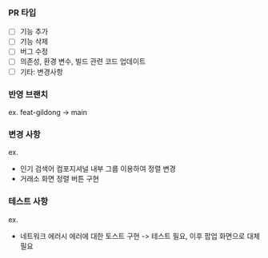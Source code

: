 ### PR 타입
- [ ] 기능 추가
- [ ] 기능 삭제
- [ ] 버그 수정
- [ ] 의존성, 환경 변수, 빌드 관련 코드 업데이트
- [ ] 기타: 변경사항

### 반영 브랜치
ex. feat-gildong -> main

### 변경 사항
ex.
- 인기 검색어 컴포지셔널 내부 그룹 이용하여 정렬 변경
- 거래소 화면 정렬 버튼 구현

### 테스트 사항
ex.
- 네트워크 에러시 에러에 대한 토스트 구현 -> 테스트 필요, 이후 팝업 화면으로 대체 필요
